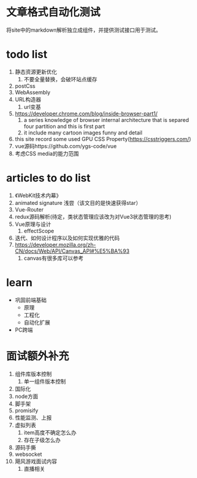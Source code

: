 # 文章格式自动化测试
将site中的markdown解析独立成组件，并提供测试接口用于测试。
# todo list
1. 静态资源更新优化
    1. 不要全量替换，会破环站点缓存
2. postCss
3. WebAssembly
4. URL构造器
    1. url变基
5. https://developer.chrome.com/blog/inside-browser-part1/
    1. a series knowledge of browser internal architecture that is separed four partition and this is first part
    2. it include many cartoon images funny and detail
6. this site record some used GPU CSS Property(https://csstriggers.com/)
7. vue源码https://github.com/ygs-code/vue
8. 考虑CSS media的能力范围

# articles to do list
1. 《WebKit技术内幕》
2. animated signature 浅尝（该文目的是快速获得star）
3. Vue-Router
4. redux源码解析(待定，类状态管理应该改为对Vue3状态管理的思考)
5. Vue原理与设计
    1. effectScope
6. 迭代、如何设计程序以及如何实现优雅的代码
7. https://developer.mozilla.org/zh-CN/docs/Web/API/Canvas_API#%E5%BA%93
    1. canvas有很多库可以参考

# learn

- 巩固前端基础
    - 原理
    - 工程化
    - 自动化扩展
- PC跨端


# 面试额外补充

1. 组件库版本控制
    1. 单一组件版本控制
2. 国际化
3. node方面
4. 脚手架
5. promisify
6. 性能监测、上报
7. 虚拟列表
    1. item高度不确定怎么办
    2. 存在子级怎么办
8. 源码手撕
9. websocket
10. 飓风游戏面试内容
    1. 直播相关